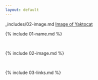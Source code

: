 ```yaml
---
layout: default
---
```

_includes/02-image.md
[Image of Yaktocat](https://octodex.github.com/images/yaktocat.png)

{% include 01-name.md %}

<br>

{% include 02-image.md %}

<br>

{% include 03-links.md %}

